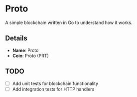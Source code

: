 # Proto

A simple blockchain written in Go to understand how it works.

## Details

- **Name**: Proto
- **Coin**: Proto (PRT)

## TODO

- [ ] Add unit tests for blockchain functionality
- [ ] Add integration tests for HTTP handlers
